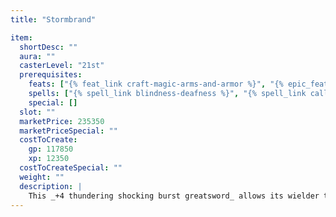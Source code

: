 ```yaml
---
title: "Stormbrand"

item:
  shortDesc: ""
  aura: ""
  casterLevel: "21st"
  prerequisites:
    feats: ["{% feat_link craft-magic-arms-and-armor %}", "{% epic_feat_link craft-epic-magic-arms-and-armor %}"]
    spells: ["{% spell_link blindness-deafness %}", "{% spell_link call-lightning %} or {% spell_link lightning-bolt %}", "{% spell_link control-winds %}", "{% spell_link fly %}", "{% spell_link protection-from-energy %}"]
    special: []
  slot: ""
  marketPrice: 235350
  marketPriceSpecial: ""
  costToCreate:
    gp: 117850
    xp: 12350
  costToCreateSpecial: ""
  weight: ""
  description: |
    This _+4 thundering shocking burst greatsword_ allows its wielder to fly at will (as the {% spell_link fly %} spell). Furthermore, the wielder can move normally (including flying) even in the strongest winds. When the weapon is drawn, the wielder gains electricity resistance 30 and sonic resistance 30.
---
```

